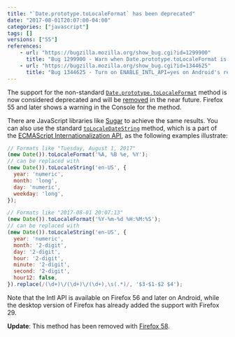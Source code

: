 ```yaml
---
title: "`Date.prototype.toLocaleFormat` has been deprecated"
date: "2017-08-01T20:07:00-04:00"
categories: ["javascript"]
tags: []
versions: ["55"]
references:
    - url: "https://bugzilla.mozilla.org/show_bug.cgi?id=1299900"
      title: "Bug 1299900 - Warn when Date.prototype.toLocaleFormat is used"
    - url: "https://bugzilla.mozilla.org/show_bug.cgi?id=1344625"
      title: "Bug 1344625 - Turn on ENABLE_INTL_API=yes on Android's release build"
---
```

The support for the non-standard [`Date.prototype.toLocaleFormat`](https://developer.mozilla.org/en-US/docs/Web/JavaScript/Reference/Global_Objects/Date/toLocaleFormat) method is now considered deprecated and will be [removed](https://www.fxsitecompat.com/en-CA/docs/2015/date-prototype-tolocaleformat-will-be-removed/) in the near future. Firefox 55 and later shows a warning in the Console for the method.

There are JavaScript libraries like [Sugar](https://sugarjs.com/) to achieve the same results. You can also use the standard [`toLocaleDateString`](https://developer.mozilla.org/en-US/docs/Web/JavaScript/Reference/Global_Objects/Date/toLocaleDateString) method, which is a part of the [ECMAScript Internationalization API](https://hacks.mozilla.org/2014/12/introducing-the-javascript-internationalization-api/), as the following examples illustrate:

```js
// Formats like "Tuesday, August 1, 2017"
(new Date()).toLocaleFormat('%A, %B %e, %Y');
// can be replaced with
(new Date()).toLocaleString('en-US', {
  year: 'numeric',
  month: 'long',
  day: 'numeric',
  weekday: 'long',
});
```

```js
// Formats like "2017-08-01 20:07:13"
(new Date()).toLocaleFormat('%Y-%m-%d %H:%M:%S');
// can be replaced with
(new Date()).toLocaleString('en-US', {
  year: 'numeric',
  month: '2-digit',
  day: '2-digit',
  hour: '2-digit',
  minute: '2-digit',
  second: '2-digit',
  hour12: false,
}).replace(/(\d+)\/(\d+)\/(\d+),\s(.*)/, '$3-$1-$2 $4');
```

Note that the Intl API is available on Firefox 56 and later on Android, while the desktop version of Firefox has already added the support with Firefox 29.

**Update**: This method has been removed with [Firefox 58](https://www.fxsitecompat.com/en-CA/docs/2017/date-prototype-tolocaleformat-has-been-removed/).
